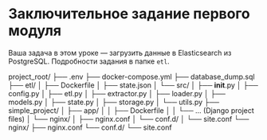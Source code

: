 # Заключительное задание первого модуля

Ваша задача в этом уроке — загрузить данные в Elasticsearch из PostgreSQL. Подробности задания в папке `etl`.

project_root/
├── .env
├── docker-compose.yml
├── database_dump.sql
├── etl/
│   ├── Dockerfile
│   ├── state.json
│   └── src/
│       ├── __init__.py
│       ├── config.py
│       ├── etl.py
│       ├── extractor.py
│       ├── loader.py
│       ├── models.py
│       ├── state.py
│       ├── storage.py
│       └── utils.py
├── simple_project/
│   ├── app/
│   │   ├── Dockerfile
│   │   └── ... (Django project files)
│   └── nginx/
│       ├── nginx.conf
│       └── conf.d/
│           └── site.conf
└── nginx/
    ├── nginx.conf
    └── conf.d/
        └── site.conf

